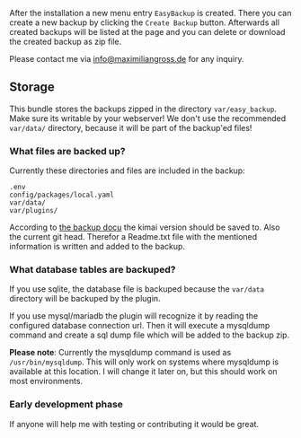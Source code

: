 After the installation a new menu entry `EasyBackup` is created. There you can create a new backup
by clicking the `Create Backup` button. Afterwards all created backups will be listed at the page 
and you can delete or download the created backup as zip file.

Please contact me via [info@maximiliangross.de](mailto:info@maximiliangross.de) for any inquiry.

## Storage

This bundle stores the backups zipped in the directory `var/easy_backup`.
Make sure its writable by your webserver! We don't use the recommended 
`var/data/` directory, because it will be part of the backup'ed files!

### What files are backed up?

Currently these directories and files are included in the backup:

```
.env
config/packages/local.yaml
var/data/
var/plugins/
```

According to [the backup docu](https://www.kimai.org/documentation/backups.html) the kimai version should be saved to.
Also the current git head.
Therefor a Readme.txt file with the mentioned information is written and added to the backup.

### What database tables are backuped?

If you use sqlite, the database file is backuped because the `var/data` directory will be backuped by the plugin.

If you use mysql/mariadb the plugin will recognize it by reading the configured database connection url.
Then it will execute a mysqldump command and create a sql dump file which will be added to the backup zip.

**Please note**: Currently the mysqldump command is used as `/usr/bin/mysqldump`. This will only work on systems where
mysqldump is available at this location. I will change it later on, but this should work on most environments.

### Early development phase

If anyone will help me with testing or contributing it would be great.
